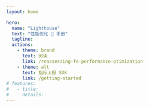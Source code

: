 ```yaml
---
layout: home

hero:
  name: "Lighthouse"
  text: "性能优化 💯 手册"
  tagline:
  actions:
    - theme: brand
      text: 阅读
      link: /reassessing-fe-performance-ptimization
    - theme: alt
      text: 指标上报 SDK
      link: /getting-started
# features:
#   - title:
#     details:
---
```

